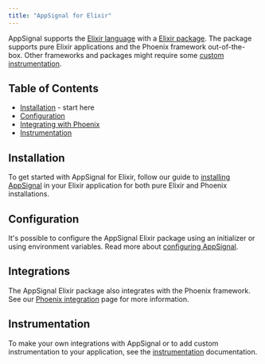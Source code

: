 ```yaml
---
title: "AppSignal for Elixir"
---
```


AppSignal supports the [Elixir language][elixir-lang] with a [Elixir
package][appsignal-package]. The package supports pure Elixir applications and
the Phoenix framework out-of-the-box. Other frameworks and packages might
require some [custom instrumentation](/elixir/instrumentation/index.html).

## Table of Contents

- [Installation](/elixir/installation.html) - start here
- [Configuration](/elixir/configuration/index.html)
- [Integrating with Phoenix](/elixir/integrations/phoenix.html)
- [Instrumentation](/elixir/instrumentation/phoenix.html)

## Installation

To get started with AppSignal for Elixir, follow our guide to [installing
AppSignal](/elixir/installation.html) in your Elixir application for both pure
Elixir and Phoenix installations.

## Configuration

It's possible to configure the AppSignal Elixir package using an initializer or
using environment variables. Read more about [configuring
AppSignal](/elixir/configuration/index.html).

## Integrations

The AppSignal Elixir package also integrates with the Phoenix framework. See
our [Phoenix integration](/elixir/integrations/phoenix.html) page for more
information.

## Instrumentation

To make your own integrations with AppSignal or to add custom instrumentation
to your application, see the
[instrumentation](/elixir/instrumentation/index.html) documentation.

[elixir-lang]: http://elixir-lang.org/
[appsignal-package]: https://hex.pm/packages/appsignal
